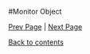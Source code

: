 #Monitor Object

<Text Here>

[Prev Page](https://github.com/Krithika-Balan2290/Concurrency-Design-Patterns/blob/master/Docs/suspension.md) | [Next Page]()
 
 [Back to contents](https://github.com/Krithika-Balan2290/Concurrency-Design-Patterns/blob/master/Index.md)
